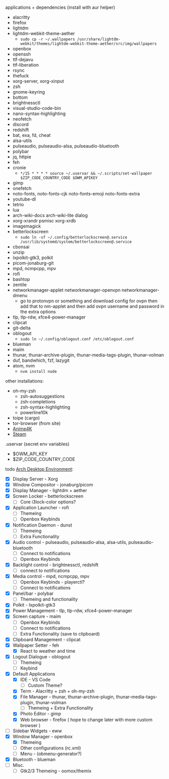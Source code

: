 applications + dependencies (install with aur helper)
- alacritty
- firefox
- lightdm
- lightdm-webkit-theme-aether
    - `sudo cp -r ~/.wallpapers /usr/share/lightdm-webkit/themes/lightdm-webkit-theme-aether/src/img/wallpapers`
- openbox
- openssh
- ttf-dejavu
- ttf-liberation
- rsync
- thefuck
- xorg-server, xorg-xinput
- zsh
- gnome-keyring
- bottom
- brightnessctl
- visual-studio-code-bin
- nano-syntax-highlighting
- neofetch
- discord
- redshift
- bat, exa, fd, cheat
- alsa-utils
- pulseaudio, pulseaudio-alsa, pulseaudio-bluetooth
- polybar
- jq, httpie
- feh
- cronie
    - `*/15 * * * * source ~/.uservar && ~/.scripts/set-wallpaper $ZIP_CODE_COUNTRY_CODE $OWM_APIKEY`
- gimp
- onefetch
- noto-fonts, noto-fonts-cjk noto-fonts-emoji noto-fonts-extra
- youtube-dl
- tetrio
- lua
- arch-wiki-docs arch-wiki-lite dialog 
- xorg-xrandr psmisc xorg-xrdb
- imagemagick
- betterlockscreen
    - `sudo ln -sf ~/.config/betterlockscreen@.service /usr/lib/systemd/system/betterlockscreen@.service`
- cbonsai
- unzip
- lxpolkit-gtk3, polkit
- picom-jonaburg-git
- mpd, ncmpcpp, mpv
- rofi
- bashtop
- zentile
- networkmanager-applet networkmanager-openvpn networkmanager-dmenu
    - go to protonvpn or something and download config for ovpn then add that to nm-applet and then add ovpn username and password in the extra options 
- tlp, tlp-rdw, xfce4-power-manager
- clipcat
- git-delta
- oblogout
    - `sudo ln ~/.config/oblogout.conf /etc/oblogout.conf`
- blueman
- maim
- thunar, thunar-archive-plugin, thunar-media-tags-plugin, thunar-volman
- duf, bandwhich, fzf, lazygit
- atom, nvm
    - `nvm install node`
    
other installations:
 - oh-my-zsh
    - zsh-autosuggestions
    - zsh-completions
    - zsh-syntax-highlighting
    - powerline10k
 - toipe (cargo)
 - tor-browser (from site)
 - [Anime4K](https://github.com/bloc97/Anime4K/blob/master/md/GLSL_Instructions_Linux.md)
 - [Steam](https://wiki.archlinux.org/title/Steam)


.uservar (secret env variables)
- $OWM_API_KEY
- $ZIP_CODE_COUNTRY_CODE

todo [Arch Desktop Environment](https://wiki.archlinux.org/title/desktop_environment#Custom_environments):
- [x] Display Server - Xorg
- [x] Window Compositor - jonaburg/picom
- [x] Display Manager - lightdm + aether
- [x] Screen Locker - betterlockscreen
    - [ ] Core i3lock-color options?
- [x] Application Launcher - rofi
    - [ ] Themeing
    - [ ] Openbox Keybinds
- [x] Notification Daemon - dunst
    - [ ] Themeing
    - [ ] Extra Functionality
- [x] Audio control - pulseaudio, pulseaudio-alsa, alsa-utils, pulseaudio-bluetooth
    - [ ] Connect to notifications
    - [ ] Openbox Keybinds
- [x] Backlight control - brightnessctl, redshift
    - [ ] connect to notifications
- [x] Media control - mpd, ncmpcpp, mpv
    - [ ] Openbox Keybinds - playerctl?
    - [ ] Connect to notifications
- [x] Panel/bar - polybar
    - [ ] Themeing and functionality
- [x] Polkit - lxpolkit-gtk3
- [x] Power Management - tlp, tlp-rdw, xfce4-power-manager
- [x] Screen capture - maim
    - [ ] Openbox Keybinds
    - [ ] Connect to notifications
    - [ ] Extra Functionality (save to clipboard)
- [x] Clipboard Management - clipcat
- [x] Wallpaper Setter - feh
    - [x] React to weather and time
- [x] Logout Dialogue - oblogout
    - [ ] Themeing
    - [ ] Keybind
- [x] Default Applications
    - [x] IDE - VS Code
        - [ ] Custom Theme?
    - [x] Term - Alacritty + zsh + oh-my-zsh
    - [x] File Manager - thunar, thunar-archive-plugin, thunar-media-tags-plugin, thunar-volman
        - [ ] Themeing + Extra Functionality
    - [x] Photo Editor - gimp
    - [x] Web browser - firefox ( hope to change later with more custom browser )
- [ ] Sidebar Widgets - eww
- [x] Window Manager - openbox
    - [x] Themeing
    - [ ] Other configurations (rc.xml)
    - [ ] Menu - (obmenu-generator?)
- [x] Bluetooth - blueman
- [ ] Misc.
    - [ ] Gtk2/3 Themeing - oomox/themix
